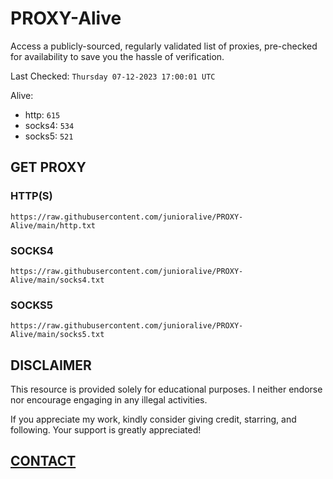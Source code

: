 # PROXY-Alive

Access a publicly-sourced, regularly validated list of proxies, pre-checked for availability to save you the hassle of verification.

Last Checked: `Thursday 07-12-2023 17:00:01 UTC`

Alive:
- http: `615`
- socks4: `534`
- socks5: `521`

## GET PROXY

### HTTP(S)

```https://raw.githubusercontent.com/junioralive/PROXY-Alive/main/http.txt```

### SOCKS4

```https://raw.githubusercontent.com/junioralive/PROXY-Alive/main/socks4.txt```

### SOCKS5

```https://raw.githubusercontent.com/junioralive/PROXY-Alive/main/socks5.txt```

## DISCLAIMER

This resource is provided solely for educational purposes. I neither endorse nor encourage engaging in any illegal activities.

If you appreciate my work, kindly consider giving credit, starring, and following. Your support is greatly appreciated! 

## [CONTACT](https://t.me/TheJuniorAlive)
